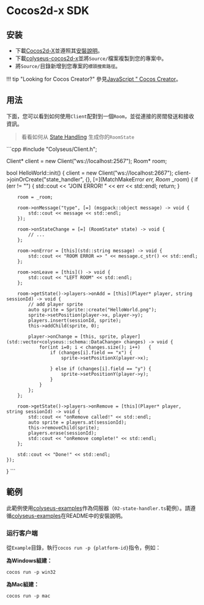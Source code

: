 # Cocos2d-x SDK

## 安装

- 下載[Cocos2d-X](http://www.cocos2d-x.org/download)並遵照其[安裝說明](https://github.com/cocos2d/cocos2d-x#download-stable-versions)。
- 下載[colyseus-cocos2d-x](https://github.com/colyseus/colyseus-cocos2d-x/archive/master.zip)並將`Source/`檔案複製到您的專案中。
- 將`Source/`目錄新增到您專案的`標頭搜索路徑`。

!!! tip "Looking for Cocos Creator?" 參見[JavaScript " Cocos Creator](/getting-started/javascript-client/#cocos-creator-30)。

## 用法

下面，您可以看到如何使用`Client`配對到一個`Room`，並從連接的房間發送和接收資訊。

> 看看如何从 [State Handling](/state/schema/#client-side-schema-generation) 生成你的`RoomState`

\`\`\`cpp #include "Colyseus/Client.h";

Client* client = new Client("ws://localhost:2567"); Room* room;

bool HelloWorld::init() { client = new Client("ws://localhost:2667"); client->joinOrCreate<RoomState>("state\_handler", {}, \[=\](MatchMakeError *err, Room<RoomState>* \_room) { if (err != "") { std::cout << "JOIN ERROR! " << err << std::endl; return; }

        room = _room;

        room->onMessage("type", [=] (msgpack::object message) -> void {
            std::cout << message << std::endl;
        });

        room->onStateChange = [=] (RoomState* state) -> void {
            // ...
        };

        room->onError = [this](std::string message) -> void {
            std::cout << "ROOM ERROR => " << message.c_str() << std::endl;
        };

        room->onLeave = [this]() -> void {
            std::cout << "LEFT ROOM" << std::endl;
        };

        room->getState()->players->onAdd = [this](Player* player, string sessionId) -> void {
            // add player sprite
            auto sprite = Sprite::create("HelloWorld.png");
            sprite->setPosition(player->x, player->y);
            players.insert(sessionId, sprite);
            this->addChild(sprite, 0);

            player->onChange = [this, sprite, player](std::vector<colyseus::schema::DataChange> changes) -> void {
                for(int i=0; i < changes.size(); i++)   {
                    if (changes[i].field == "x") {
                        sprite->setPositionX(player->x);

                    } else if (changes[i].field == "y") {
                        sprite->setPositionY(player->y);
                    }
                }
            };
        };

        room->getState()->players->onRemove = [this](Player* player, string sessionId) -> void {
            std::cout << "onRemove called!" << std::endl;
            auto sprite = players.at(sessionId);
            this->removeChild(sprite);
            players.erase(sessionId);
            std::cout << "onRemove complete!" << std::endl;
        };

        std::cout << "Done!" << std::endl;
    });
} \`\`\`

## 範例

此範例使用[colyseus-examples](https://github.com/colyseus/colyseus-examples)作為伺服器（`02-state-handler.ts`範例）。請遵循[colyseus-examples](https://github.com/colyseus/colyseus-examples)在README中的安裝說明。

### 运行客户端

從`Example`目錄，執行`cocos run -p {platform-id}`指令，例如：

**為Windows組建：**

``` cocos run -p win32 ```

**為Mac組建：**

``` cocos run -p mac ```